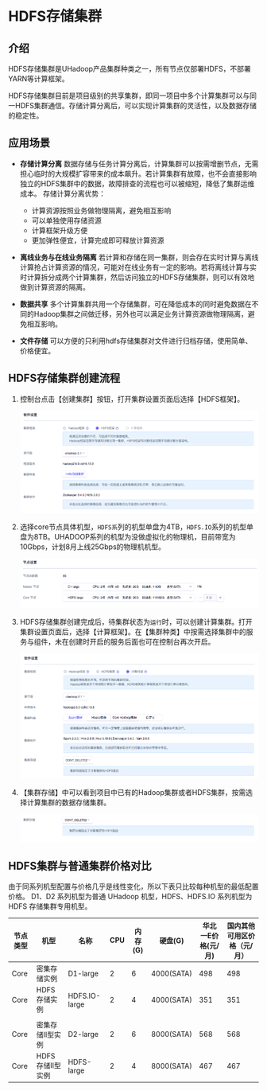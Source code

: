 

# HDFS存储集群

## 介绍

HDFS存储集群是UHadoop产品集群种类之一，所有节点仅部署HDFS，不部署YARN等计算框架。

HDFS存储集群目前是项目级别的共享集群，即同一项目中多个计算集群可以与同一HDFS集群通信。存储计算分离后，可以实现计算集群的灵活性，以及数据存储的稳定性。

## 应用场景

- **存储计算分离**
  数据存储与任务计算分离后，计算集群可以按需增删节点，无需担心临时的大规模扩容带来的成本飙升。若计算集群有故障，也不会直接影响独立的HDFS集群中的数据，故障排查的流程也可以被缩短，降低了集群运维成本。
  存储计算分离优势：
    * 计算资源按照业务做物理隔离，避免相互影响
    * 可以单独使用存储资源
    * 计算框架升级方便
    * 更加弹性便宜，计算完成即可释放计算资源

- **离线业务与在线业务隔离**
  若计算和存储在同一集群，则会存在实时计算与离线计算抢占计算资源的情况，可能对在线业务有一定的影响。若将离线计算与实时计算拆分成两个计算集群，然后访问独立的HDFS存储集群，则可以有效地做到计算资源的隔离。

- **数据共享**
  多个计算集群共用一个存储集群，可在降低成本的同时避免数据在不同的Hadoop集群之间做迁移，另外也可以满足业务计算资源做物理隔离，避免相互影响。

- **文件存储**
  可以方便的只利用hdfs存储集群对文件进行归档存储，使用简单、价格便宜。

## HDFS存储集群创建流程

1. 控制台点击【创建集群】按钮，打开集群设置页面后选择【HDFS框架】。

    ![](/images/屏幕快照_2019-06-11_下午4.09.56.png)

2. 选择core节点具体机型，`HDFS系`列的机型单盘为4TB，`HDFS.IO`系列的机型单盘为8TB。UHADOOP系列的机型为没做虚拟化的物理机，目前带宽为10Gbps，计划8月上线25Gbps的物理机机型。

    ![](/images/hdfs-节点机型.png)

3. HDFS存储集群创建完成后，待集群状态为`运行`时，可以创建计算集群。打开集群设置页面后，选择【计算框架】。在【集群种类】中按需选择集群中的服务与组件，未在创建时开启的服务后面也可在控制台再次开启。

    ![](/images/hdfs-计算框架.png)

4. 【集群存储】中可以看到项目中已有的Hadoop集群或者HDFS集群，按需选择计算集群的数据存储集群。

    ![](/images/hdfs-集群存储.png)

## HDFS集群与普通集群价格对比

由于同系列机型配置与价格几乎是线性变化，所以下表只比较每种机型的最低配置价格。 D1、D2 系列机型为普通 UHadoop
机型，HDFS、HDFS.IO 系列机型为 HDFS 存储集群专用机型。

| 节点类型 | 机型             | 名称          | CPU | 内存(G) | 硬盘(G)    | 华北一E价格(元/月) | 国内其他可用区价格（元/月） |
| -------- | ---------------- | ------------- | --- | ------- | ---------- | ------------------ | --------------------------- |
| Core     | 密集存储实例     | D1-large      | 2   | 6       | 4000(SATA) | 498                | 498                         |
| Core     | HDFS存储实例     | HDFS.IO-large | 2   | 4       | 4000(SATA) | 351                | 351                         |
|          |                  |               |     |         |            |                    |                             |
| Core     | 密集存储II型实例 | D2-large      | 2   | 6       | 8000(SATA) | 568                | 568                         |
| Core     | HDFS存储II型实例 | HDFS-large    | 2   | 4       | 8000(SATA) | 467                | 467                         |
